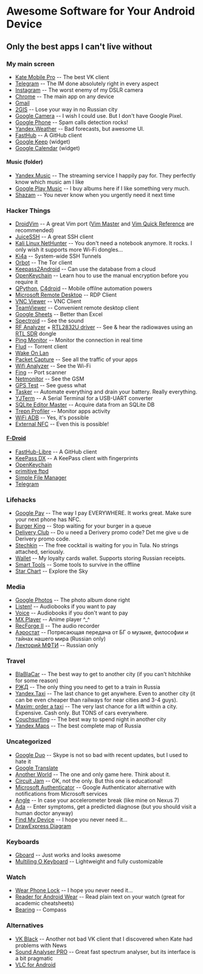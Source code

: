 # Awesome Software for Your Android Device
## Only the best apps I can't live without


### My main screen

* [Kate Mobile Pro](https://play.google.com/store/apps/details?id=com.perm.kate_new_6) -- The best VK client
* [Telegram](https://play.google.com/store/apps/details?id=org.telegram.messenger) -- The IM done absolutely right in every aspect
* [Instagram](https://play.google.com/store/apps/details?id=com.instagram.android) -- The worst enemy of my DSLR camera
* [Chrome](https://play.google.com/store/apps/details?id=com.android.chrome) -- The main app on any device
* [Gmail](https://play.google.com/store/apps/details?id=com.google.android.gm)
* [2GIS](https://play.google.com/store/apps/details?id=ru.dublgis.dgismobile) -- Lose your way in no Russian city
* [Google Camera](https://www.apkmirror.com/apk/google-inc/camera/) -- I wish I could use. But I don't have Google Pixel.
* [Google Phone](https://www.apkmirror.com/apk/google-inc/google-phone/) -- Spam calls detection rocks!
* [Yandex.Weather](https://play.google.com/store/apps/details?id=ru.yandex.weatherplugin) -- Bad forecasts, but awesome UI.
* [FastHub](https://play.google.com/store/apps/details?id=com.fastaccess.github) -- A GitHub client
* [Google Keep](https://play.google.com/store/apps/details?id=com.google.android.keep&hl=en) (widget)
* [Google Calendar](https://play.google.com/store/apps/details?id=com.google.android.calendar) (widget)

#### Music (folder)

* [Yandex.Music](https://play.google.com/store/apps/details?id=ru.yandex.music) -- The streaming service I happily pay for. They perfectly know which music am I like
* [Google Play Music](https://play.google.com/store/apps/details?id=com.google.android.music) -- I buy albums here if I like something very much.
* [Shazam](https://play.google.com/store/apps/details?id=com.shazam.android) -- You never know when you urgently need it next time


### Hacker Things

* [DroidVim](https://play.google.com/store/apps/details?id=com.droidvim) -- A great Vim port ([Vim Master](https://play.google.com/store/apps/details?id=develop.example.beta1139.vimmaster) and [Vim Quick Reference](https://play.google.com/store/apps/details?id=com.llerrad.vimreference) are recommended)
* [JuiceSSH](https://play.google.com/store/apps/details?id=com.sonelli.juicessh) -- A great SSH client
* [Kali Linux NetHunter](https://www.kali.org/kali-linux-nethunter/) -- You don't need a notebook anymore. It rocks. I only wish it supports more Wi-Fi dongles...
* [Ki4a](https://play.google.com/store/apps/details?id=com.staf621.ki4a) -- System-wide SSH Tunnels
* [Orbot](https://play.google.com/store/apps/details?id=org.torproject.android) -- The Tor client
* [Keepass2Android](https://play.google.com/store/apps/details?id=keepass2android.keepass2android) -- Can use the database from a cloud
* [OpenKeychain](https://play.google.com/store/apps/details?id=org.sufficientlysecure.keychain) -- Learn hou to use the manual encryption before you require it
* [QPython](https://play.google.com/store/apps/details?id=org.qpython.qpy), [C4droid](https://play.google.com/store/apps/details?id=com.n0n3m4.droidc) -- Mobile offilne automation powers
* [Microsoft Remote Desktop](https://play.google.com/store/apps/details?id=com.microsoft.rdc.android) -- RDP Client
* [VNC Viewer](https://play.google.com/store/apps/details?id=com.realvnc.viewer.android) -- VNC Client
* [TeamViewer](https://play.google.com/store/apps/details?id=com.teamviewer.teamviewer.market.mobile) -- Convenient remote desktop client
* [Google Sheets](https://play.google.com/store/apps/details?id=com.google.android.apps.docs.editors.sheets) -- Better than Excel
* [Spectroid](https://play.google.com/store/apps/details?id=org.intoorbit.spectrum) -- See the sound
* [RF Analyzer](https://play.google.com/store/apps/details?id=com.mantz_it.rfanalyzer) + [RTL2832U driver](https://play.google.com/store/apps/details?id=marto.rtl_tcp_andro) -- See & hear the radiowaves using an [RTL SDR](https://ru.aliexpress.com/wholesale?SearchText=rtl2832u) dongle
* [Ping Monitor](https://play.google.com/store/apps/details?id=bg.softel.pingmonitor) -- Monitor the connection in real time
* [Flud](https://play.google.com/store/apps/details?id=com.delphicoder.flud) -- Torrent client
* [Wake On Lan](https://play.google.com/store/apps/details?id=co.uk.mrwebb.wakeonlan)
* [Packet Capture](https://play.google.com/store/apps/details?id=app.greyshirts.sslcapture) -- See all the traffic of your apps
* [Wifi Analyzer](https://play.google.com/store/apps/details?id=com.farproc.wifi.analyzer) -- See the Wi-Fi
* [Fing](https://play.google.com/store/apps/details?id=com.overlook.android.fing) -- Port scanner
* [Netmonitor](https://play.google.com/store/apps/details?id=com.parizene.netmonitor) -- See the GSM
* [GPS Test](https://play.google.com/store/apps/details?id=com.chartcross.gpstest) -- See guess what
* [Tasker](https://play.google.com/store/apps/details?id=net.dinglisch.android.taskerm) -- Automate everything and drain your battery. Really everything.
* [YJTerm](https://play.google.com/store/apps/details?id=kr.yjsoft.cyk.bob2) -- A Serial Terminal for a USB-UART converter
* [SQLite Editor Master](https://play.google.com/store/apps/details?id=com.dundastech.sqlitemasterlight) -- Acquire data from an SQLite DB
* [Trepn Profiler](https://play.google.com/store/apps/details?id=com.quicinc.trepn) -- Monitor apps activity
* [WiFi ADB](https://play.google.com/store/apps/details?id=com.ttxapps.wifiadb) -- Yes, it's possible
* [External NFC](https://play.google.com/store/apps/details?id=eu.dedb.nfc.service) -- Even this is possible!


#### [F-Droid](https://f-droid.org)

* [FastHub-Libre](https://f-droid.org/app/com.fastaccess.github.libre) -- A GitHub client
* [KeePass DX](https://f-droid.org/app/com.kunzisoft.keepass.libre) -- A KeePass client with fingerprints
* [OpenKeychain](https://f-droid.org/app/org.sufficientlysecure.keychain)
* [primitive ftpd](https://f-droid.org/app/org.primftpd)
* [Simple File Manager](https://f-droid.org/app/com.simplemobiletools.filemanager)
* [Telegram](https://f-droid.org/app/org.telegram.messenger)


### Lifehacks

* [Google Pay](https://play.google.com/store/apps/details?id=com.google.android.apps.walletnfcrel) -- The way I pay EVERYWHERE. It works great. Make sure your next phone has NFC.
* [Burger King](https://play.google.com/store/apps/details?id=ru.burgerking) -- Stop waiting for your burger in a queue
* [Delivery Club](https://play.google.com/store/apps/details?id=com.deliveryclub) -- Do u need a Derivery promo code? Det me give u de Derivery promo code.
* [Stechkin](https://play.google.com/store/apps/details?id=com.loyaltyplant.partner.stechkin) -- The free cocktail is waiting for you in Tula. No strings attached, seriously.
* [Wallet](https://play.google.com/store/apps/details?id=ru.cardsmobile.mw3) -- My loyalty cards wallet. Supports storing Russian receipts.
* [Smart Tools](https://play.google.com/store/apps/details?id=kr.aboy.tools) -- Some tools to survive in the offline
* [Star Chart](https://play.google.com/store/apps/details?id=com.escapistgames.starchart) -- Explore the Sky

### Media 

* [Google Photos](https://play.google.com/store/apps/details?id=com.google.android.apps.photos) -- The photo album done right
* [Listen!](https://play.google.com/store/apps/details?id=ru.litres.android.audio) -- Audiobooks if you want to pay
* [Voice](https://play.google.com/store/apps/details?id=de.ph1b.audiobook) -- Audiobooks if you don't want to pay
* [MX Player](https://play.google.com/store/apps/details?id=com.mxtech.videoplayer.ad) -- Anime player \^_\^
* [RecForge II](https://play.google.com/store/apps/details?id=dje073.android.modernrecforge) -- The audio recorder
* [Аэростат](https://play.google.com/store/apps/details?id=ru.mobileup.aerostat) -- Потрясающая передача от БГ о музыке, философии и тайнах нашего мира (Russian only)
* [Лекторий МФТИ](https://play.google.com/store/apps/details?id=ru.mipt.mlectoriy) -- Russian only

### Travel

* [BlaBlaCar](https://play.google.com/store/apps/details?id=com.comuto) -- The best way to get to another city (if you can't hitchhike for some reason)
* [РЖД](https://play.google.com/store/apps/details?id=ru.rzd.pass) -- The only thing you need to get to a train in Russia
* [Yandex.Taxi](https://play.google.com/store/apps/details?id=ru.yandex.taxi) -- The last chance to get anywhere. Even to another city (it can be even cheaper than railways for near cities and 3-4 guys).
* [Maxim: order a taxi](https://play.google.com/store/apps/details?id=com.taxsee.taxsee) -- The very last chance for a lift within a city. Expensive. Cash only. But TONS of cars everywhere.
* [Couchsurfing](https://play.google.com/store/apps/details?id=com.couchsurfing.mobile.android) -- The best way to spend night in another city
* [Yandex.Maps](https://play.google.com/store/apps/details?id=ru.yandex.yandexmaps) -- The best complete map of Russia


### Uncategorized

* [Google Duo](https://play.google.com/store/apps/details?id=com.google.android.apps.tachyon) -- Skype is not so bad with recent updates, but I used to hate it
* [Google Translate](https://play.google.com/store/apps/details?id=com.google.android.apps.translate)
* [Another World](https://play.google.com/store/apps/details?id=com.dotemu.anotherworld) -- The one and only game here. Think about it.
* [Circuit Jam](https://play.google.com/store/apps/details?id=com.circuitjam) -- OK, not the only. But this one is educational!
* [Microsoft Authenticator](https://play.google.com/store/apps/details?id=com.azure.authenticator) -- Google Authenticator alternative with notifications from Microsoft services
* [Angle](https://play.google.com/store/apps/details?id=polohalo.ua.angle) -- In case your accelerometer break (like mine on Nexus 7)
* [Ada](https://play.google.com/store/apps/details?id=com.ada.app) -- Enter symptoms, get a predicted diagnose (but you should visit a human doctor anyway)
* [Find My Device](https://play.google.com/store/apps/details?id=com.google.android.apps.adm&hl=en) -- I hope you never need it...
* [DrawExpress Diagram](https://play.google.com/store/apps/details?id=com.drawexpress.lite)

### Keyboards

* [Gboard](https://play.google.com/store/apps/details?id=com.google.android.inputmethod.latin) -- Just works and looks awesome
* [Multiling O Keyboard](https://play.google.com/store/apps/details?id=kl.ime.oh) -- Lightweight and fully customizable


### Watch

* [Wear Phone Lock](https://play.google.com/store/apps/details?id=net.ddns.axiiim.wearphonelock) -- I hope you never need it...
* [Reader for Android Wear](https://play.google.com/store/apps/details?id=com.smartmadsoft.wear.reader) -- Read plain text on your watch (great for academic cheatsheets)
* [Bearing](https://play.google.com/store/apps/details?id=com.runar.wearcompass) -- Compass

### Alternatives

* [VK Black](https://play.google.com/store/apps/details?id=com.amberfog.reader) -- Another not bad VK client that I discovered when Kate had problems with News
* [Sound Analyser PRO](https://play.google.com/store/apps/details?id=com.zephyr.soundAnalyserPRO) -- Great fast spectrum analyser, but its interface is a bit pragmatiс
* [VLC for Android](https://play.google.com/store/apps/details?id=org.videolan.vlc)

